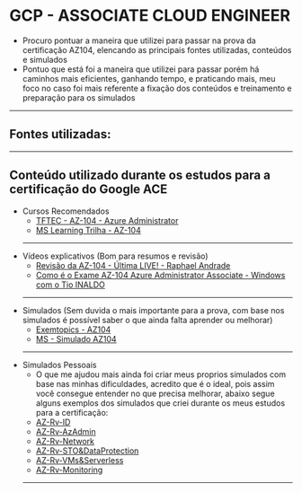 # GCP - ASSOCIATE CLOUD ENGINEER 
* Procuro pontuar a maneira que utilizei para passar na prova da certificação AZ104, elencando as principais fontes utilizadas, conteúdos e simulados
* Pontuo que está foi a maneira que utilizei para passar porém há caminhos mais eficientes, ganhando tempo, e praticando mais, meu foco no caso foi mais referente a fixação dos conteúdos e treinamento e preparação para os simulados
---
## Fontes utilizadas:

----
## **Conteúdo utilizado durante os estudos para a certificação do Google ACE**
* Cursos Recomendados 
  - [TFTEC - AZ-104 - Azure Administrator](https://www.tftecprime.com.br/ead/course/az-104/) 
  - [MS Learning Trilha - AZ-104 ](https://learn.microsoft.com/pt-br/certifications/exams/az-104/)
  ---
* Vídeos explicativos (Bom para resumos e revisão)
  - [Revisão da AZ-104 - Última LIVE! - Raphael Andrade](https://www.youtube.com/watch?v=sOus3ogKRDU)
  - [Como é o Exame AZ-104 Azure Administrator Associate - Windows com o Tio INALDO](https://www.youtube.com/watch?v=ywx_mvs3Ju4)
  ---
* Simulados (Sem duvida o mais importante para a prova, com base nos simulados é possível saber o que ainda falta aprender ou melhorar)
  - [Exemtopics - AZ104](https://www.examtopics.com/exams/microsoft/az-104/?gclid=CjwKCAjwov6hBhBsEiwAvrvN6LSj3uhgUN3EpIRPHWR1kkfaioubGhwsD2qoX6IfyQOnhlI-HbBBuRoCd_UQAvD_BwE) 
  - [MS - Simulado AZ104](https://learn.microsoft.com/pt-br/certifications/exams/az-104/practice/assessment?assessment-type=practice&assessmentId=21&wt.mc_id=practiceassessmentslaunch_blog_blog_wwl_xcsa&source=docs)
  ---
 * Simulados Pessoais 
   - O que me ajudou mais ainda foi criar meus proprios simulados com base nas minhas dificuldades, acredito que é o ideal, pois assim você consegue entender no que precisa melhorar, abaixo segue alguns exemplos dos simulados que criei durante os meus estudos para a certificação:
   - [AZ-Rv-ID](https://docs.google.com/forms/d/e/1FAIpQLSfRS2oZqxVEy0m2yJlMPqk75zpc26FalcT72cbyo-voOySTOw/viewform)
   - [AZ-Rv-AzAdmin](https://docs.google.com/forms/d/e/1FAIpQLSe7EPrNxzWpneTx5pquxKEhuN98XlEbJvfrMGr-BYuXeDAg-w/viewform)
   - [AZ-Rv-Network](https://docs.google.com/forms/d/e/1FAIpQLSc7NMinRpb7m1abuW0tE2Glwj3yNugziRllopBcm1vTz8D2YA/viewform)
   - [AZ-Rv-STO&DataProtection](https://docs.google.com/forms/d/e/1FAIpQLSdhld9zKyqLKtlnT0rzz7jP9n65qIpG5VonQoZkkhEcsdKwZg/viewform)
   - [AZ-Rv-VMs&Serverless](https://docs.google.com/forms/d/e/1FAIpQLSejVtxlAmZK-LyXprPQhQuKWuU4mSxVQjbYdZK4GZ9nyKKW7g/viewform)
   - [AZ-Rv-Monitoring](https://docs.google.com/forms/d/e/1FAIpQLSeyfooM7UUuRt2rCFUbhZtd08Ktz8WmtgIgX2xEsX--PAhW-A/viewform)
   ---
